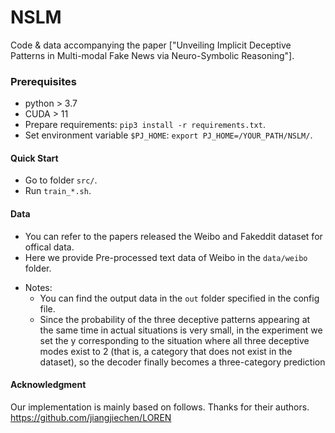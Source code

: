 # NSLM

Code & data accompanying the paper ["Unveiling Implicit Deceptive Patterns in Multi-modal Fake News via Neuro-Symbolic Reasoning"].


### Prerequisites
- python > 3.7
- CUDA > 11
- Prepare requirements: `pip3 install -r requirements.txt`.
- Set environment variable `$PJ_HOME`: `export PJ_HOME=/YOUR_PATH/NSLM/`.



#### Quick Start

- Go to folder `src/`.
- Run `train_*.sh`. 

#### Data
- You can refer to the papers released the Weibo and Fakeddit dataset for offical data.
- Here we provide Pre-processed text data of Weibo in the `data/weibo` folder.


* Notes: 
    - You can find the output data in the `out` folder specified in the config file.
    - Since the probability of the three deceptive patterns appearing at the same time in actual situations is very small, in the experiment we set the y corresponding to the situation where all three deceptive modes exist to 2 (that is, a category that does not exist in the dataset), so the decoder finally becomes a three-category prediction
  
#### Acknowledgment

Our implementation is mainly based on follows. Thanks for their authors. 
https://github.com/jiangjiechen/LOREN
  
    

